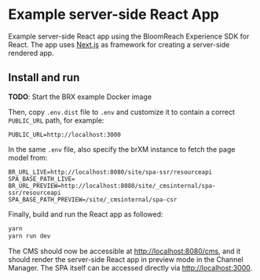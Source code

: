 # Example server-side React App

Example server-side React app using the BloomReach Experience SDK for React. The app uses [Next.js](https://github.com/zeit/next.js)
as framework for creating a server-side rendered app.

## Install and run

__TODO__: Start the BRX example Docker image

Then, copy `.env.dist` file to `.env` and customize it to contain a correct `PUBLIC_URL` path, for example:
```
PUBLIC_URL=http://localhost:3000
```

In the same `.env` file, also specify the brXM instance to fetch the page model from:
```
BR_URL_LIVE=http://localhost:8080/site/spa-ssr/resourceapi
SPA_BASE_PATH_LIVE=
BR_URL_PREVIEW=http://localhost:8080/site/_cmsinternal/spa-ssr/resourceapi
SPA_BASE_PATH_PREVIEW=/site/_cmsinternal/spa-csr
```

Finally, build and run the React app as followed:

```bash
yarn
yarn run dev
```

The CMS should now be accessible at <http://localhost:8080/cms>, and it should render the server-side React app in preview
mode in the Channel Manager. The SPA itself can be accessed directly via <http://localhost:3000>.

